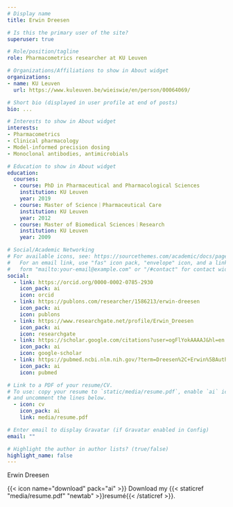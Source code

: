 ```yaml
---
# Display name
title: Erwin Dreesen

# Is this the primary user of the site?
superuser: true

# Role/position/tagline
role: Pharmacometrics researcher at KU Leuven

# Organizations/Affiliations to show in About widget
organizations:
- name: KU Leuven
  url: https://www.kuleuven.be/wieiswie/en/person/00064069/

# Short bio (displayed in user profile at end of posts)
bio: ...

# Interests to show in About widget
interests:
- Pharmacometrics
- Clinical pharmacology
- Model-informed precision dosing
- Monoclonal antibodies, antimicrobials

# Education to show in About widget
education:
  courses:
  - course: PhD in Pharmaceutical and Pharmacological Sciences
    institution: KU Leuven
    year: 2019
  - course: Master of Science｜Pharmaceutical Care
    institution: KU Leuven
    year: 2012
  - course: Master of Biomedical Sciences｜Research
    institution: KU Leuven
    year: 2009

# Social/Academic Networking
# For available icons, see: https://sourcethemes.com/academic/docs/page-builder/#icons
#   For an email link, use "fas" icon pack, "envelope" icon, and a link in the
#   form "mailto:your-email@example.com" or "/#contact" for contact widget.
social:
  - link: https://orcid.org/0000-0002-0785-2930
    icon_pack: ai
    icon: orcid
  - link: https://publons.com/researcher/1586213/erwin-dreesen
    icon_pack: ai
    icon: publons
  - link: https://www.researchgate.net/profile/Erwin_Dreesen
    icon_pack: ai
    icon: researchgate
  - link: https://scholar.google.com/citations?user=ogFlYokAAAAJ&hl=en
    icon_pack: ai
    icon: google-scholar
  - link: https://pubmed.ncbi.nlm.nih.gov/?term=Dreesen%2C+Erwin%5BAuthor%5D&sort=date&size=200
    icon_pack: ai
    icon: pubmed

# Link to a PDF of your resume/CV.
# To use: copy your resume to `static/media/resume.pdf`, enable `ai` icons in `params.toml`, 
# and uncomment the lines below.
  - icon: cv
    icon_pack: ai
    link: media/resume.pdf

# Enter email to display Gravatar (if Gravatar enabled in Config)
email: ""

# Highlight the author in author lists? (true/false)
highlight_name: false
---
```


Erwin Dreesen

{{< icon name="download" pack="ai" >}} Download my {{< staticref "media/resume.pdf" "newtab" >}}resumé{{< /staticref >}}.
